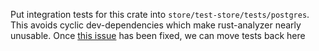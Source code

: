 Put integration tests for this crate into `store/test-store/tests/postgres`.
This avoids cyclic dev-dependencies which make rust-analyzer nearly
unusable. Once [this
issue](https://github.com/rust-lang/rust-analyzer/issues/14167) has been
fixed, we can move tests back here
